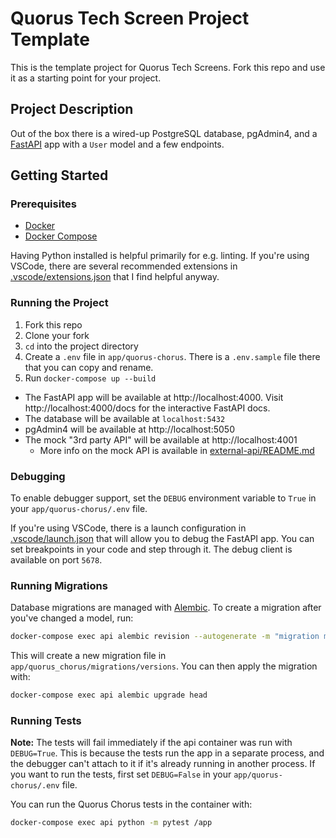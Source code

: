 # Quorus Tech Screen Project Template

This is the template project for Quorus Tech Screens. Fork this repo and use it as a starting point for your project.

## Project Description

Out of the box there is a wired-up PostgreSQL database, pgAdmin4, and a [FastAPI](https://fastapi.tiangolo.com/) app with a `User` model and a few endpoints.

## Getting Started

### Prerequisites

- [Docker](https://docs.docker.com/get-docker/)
- [Docker Compose](https://docs.docker.com/compose/install/)

Having Python installed is helpful primarily for e.g. linting. If you're using VSCode, there are several recommended extensions in [.vscode/extensions.json](.vscode/extensions.json) that I find helpful anyway.

### Running the Project

1. Fork this repo
1. Clone your fork
1. `cd` into the project directory
1. Create a `.env` file in `app/quorus-chorus`. There is a `.env.sample` file there that you can copy and rename.
1. Run `docker-compose up --build`

- The FastAPI app will be available at http://localhost:4000. Visit http://localhost:4000/docs for the interactive FastAPI docs.
- The database will be available at `localhost:5432`
- pgAdmin4 will be available at http://localhost:5050
- The mock "3rd party API" will be available at http://localhost:4001
  - More info on the mock API is available in [external-api/README.md](external-api/README.md)

### Debugging

To enable debugger support, set the `DEBUG` environment variable to `True` in your `app/quorus-chorus/.env` file.

If you're using VSCode, there is a launch configuration in [.vscode/launch.json](.vscode/launch.json) that will allow you to debug the FastAPI app. You can set breakpoints in your code and step through it. The debug client is available on port `5678`.

### Running Migrations

Database migrations are managed with [Alembic](https://alembic.sqlalchemy.org/en/latest/). To create a migration after you've changed a model, run:

```bash
docker-compose exec api alembic revision --autogenerate -m "migration message"
```

This will create a new migration file in `app/quorus_chorus/migrations/versions`. You can then apply the migration with:

```bash
docker-compose exec api alembic upgrade head
```

### Running Tests

**Note:** The tests will fail immediately if the api container was run with `DEBUG=True`. This is because the tests run the app in a separate process, and the debugger can't attach to it if it's already running in another process. If you want to run the tests, first set `DEBUG=False` in your `app/quorus-chorus/.env` file.

You can run the Quorus Chorus tests in the container with:

```bash
docker-compose exec api python -m pytest /app
```
